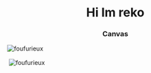 # <h1 align="center"> Hi Im reko</h1>
<h3 align="center">Canvas</h3>

<p align="left"> <img src="https://komarev.com/ghpvc/?username=foufurieux&label=Profile%20views&color=0e75b6&style=flat" alt="foufurieux" /> </p>

<p>&nbsp;<img align="center" src="https://github-readme-stats.vercel.app/api?username=foufurieux&show_icons=true&theme=transparent" alt="foufurieux" /></p>
